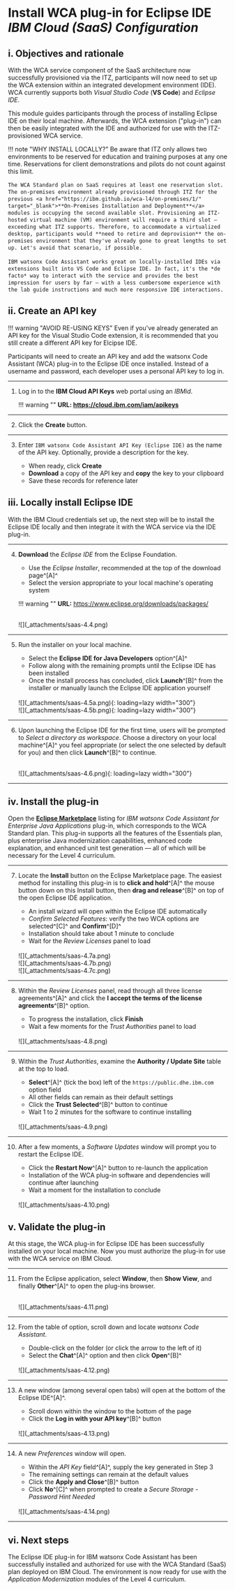 # **Install WCA plug-in for Eclipse IDE**</br>*IBM Cloud (SaaS) Configuration*


## **i. Objectives and rationale**

With the WCA service component of the SaaS architecture now successfully provisioned via the ITZ, participants will now need to set up the WCA extension within an integrated development environment (IDE). WCA currently supports both *Visual Studio Code* (**VS Code**) and *Eclipse IDE*.

This module guides participants through the process of installing Eclipse IDE on their local machine. Afterwards, the WCA extension ("plug-in") can then be easily integrated with the IDE and authorized for use with the ITZ-provisioned WCA service.

!!! note "WHY INSTALL LOCALLY?"
    Be aware that ITZ only allows two environments to be reserved for education and training purposes at any one time. Reservations for client demonstrations and pilots do not count against this limit.
    
    The WCA Standard plan on SaaS requires at least one reservation slot. The on-premises environment already provisioned through ITZ for the previous <a href="https://ibm.github.io/wca-l4/on-premises/1/" target="_blank">**On-Premises Installation and Deployment**</a> modules is occupying the second available slot. Provisioning an ITZ-hosted virtual machine (VM) environment will require a third slot — exceeding what ITZ supports. Therefore, to accommodate a virtualized desktop, participants would **need to retire and deprovision** the on-premises environment that they've already gone to great lengths to set up. Let's avoid that scenario, if possible.

    IBM watsonx Code Assistant works great on locally-installed IDEs via extensions built into VS Code and Eclipse IDE. In fact, it's the *de facto* way to interact with the service and provides the best impression for users by far — with a less cumbersome experience with the lab guide instructions and much more responsive IDE interactions.

## **ii. Create an API key**

!!! warning "AVOID RE-USING KEYS"
    Even if you've already generated an API key for the Visual Studio Code extension, it is recommended that you still create a different API key for Elcipse IDE.

Participants will need to create an API key and add the watsonx Code Assistant (WCA) plug-in to the Eclipse IDE once installed. Instead of a username and password, each developer uses a personal API key to log in.

---

1. Log in to the **IBM Cloud API Keys** web portal using an *IBMid*.

    !!! warning ""
        **URL: <a href="https://cloud.ibm.com/iam/apikeys" target="_blank">https://cloud.ibm.com/iam/apikeys</a>**

---

2. Click the **Create** button.

---

3. Enter `IBM watsonx Code Assistant API Key (Eclipse IDE)` as the name of the API key. Optionally, provide a description for the key.

    - When ready, click **Create**
    - **Download** a copy of the API key and **copy** the key to your clipboard
    - Save these records for reference later


## **iii. Locally install Eclipse IDE**

With the IBM Cloud credentials set up, the next step will be to install the Eclipse IDE locally and then integrate it with the WCA service via the IDE plug-in.

---

4. **Download** the *Eclipse IDE* from the Eclipse Foundation.

    - Use the *Eclipse Installer*, recommended at the top of the download page^[A]^
    - Select the version appropriate to your local machine's operating system

    !!! warning ""
        **URL:** <a href="https://www.eclipse.org/downloads/packages/" target="_blank">https://www.eclipse.org/downloads/packages/</a>

    </br>
    ![](_attachments/saas-4.4.png)

---

5. Run the installer on your local machine.

    - Select the **Eclipse IDE for Java Developers** option^[A]^
    - Follow along with the remaining prompts until the Eclipse IDE has been installed
    - Once the install process has concluded, click **Launch**^[B]^ from the installer or manually launch the Eclipse IDE application yourself

    </br>
    ![](_attachments/saas-4.5a.png){: loading=lazy width="300"}
    </br>
    ![](_attachments/saas-4.5b.png){: loading=lazy width="300"}

---

6. Upon launching the Eclipse IDE for the first time, users will be prompted to *Select a directory as workspace*. Choose a directory on your local machine^[A]^ you feel appropriate (or select the one selected by default for you) and then click **Launch**^[B]^ to continue.

    </br>
    ![](_attachments/saas-4.6.png){: loading=lazy width="300"}

---

## **iv. Install the plug-in**

Open the <a href="https://marketplace.eclipse.org/content/ibm®-watsonx™-code-assistant-enterprise-java-applications" target="_blank">**Eclipse Marketplace**</a> listing for *IBM watsonx Code Assistant for Enterprise Java Applications* plug-in, which corresponds to the WCA Standard plan. This plug-in supports all the features of the Essentials plan, plus enterprise Java modernization capabilities, enhanced code explanation, and enhanced unit test generation — all of which will be necessary for the Level 4 curriculum.

---

7. Locate the **Install** button on the Eclipse Marketplace page. The easiest method for installing this plug-in is to **click and hold**^[A]^ the mouse button down on this Install button, then **drag and release**^[B]^ on top of the open Eclipse IDE application.

    - An install wizard will open within the Eclipse IDE automatically
    - *Confirm Selected Features*: verify the two WCA options are selected^[C]^ and **Confirm**^[D]^
    - Installation should take about 1 minute to conclude
    - Wait for the *Review Licenses* panel to load

    </br>
    ![](_attachments/saas-4.7a.png)
    </br>
    ![](_attachments/saas-4.7b.png)
    </br>
    ![](_attachments/saas-4.7c.png)

---

8. Within the *Review Licenses* panel, read through all three license agreements^[A]^ and click the **I accept the terms of the license agreements**^[B]^ option.
    
    - To progress the installation, click **Finish**
    - Wait a few moments for the *Trust Authorities* panel to load

    </br>
    ![](_attachments/saas-4.8.png)

---

9. Within the *Trust Authorities*, examine the **Authority / Update Site** table at the top to load.

    - **Select**^[A]^ (tick the box) left of the `https://public.dhe.ibm.com` option field
    - All other fields can remain as their default settings
    - Click the **Trust Selected**^[B]^ button to continue
    - Wait 1 to 2 minutes for the software to continue installing

    </br>
    ![](_attachments/saas-4.9.png)

---

10. After a few moments, a *Software Updates* window will prompt you to restart the Eclipse IDE.

    - Click the **Restart Now**^[A]^ button to re-launch the application
    - Installation of the WCA plug-in software and dependencies will continue after launching
    - Wait a moment for the installation to conclude

    </br>
    ![](_attachments/saas-4.10.png)

## **v. Validate the plug-in**

At this stage, the WCA plug-in for Eclipse IDE has been successfully installed on your local machine. Now you must authorize the plug-in for use with the WCA service on IBM Cloud.

---

11. From the Eclipse application, select **Window**, then **Show View**, and finally **Other**^[A]^ to open the plug-ins browser.

    </br>
    ![](_attachments/saas-4.11.png)

---

12. From the table of option, scroll down and locate *watsonx Code Assistant*.

    - Double-click on the folder (or click the arrow to the left of it)
    - Select the **Chat**^[A]^ option and then click **Open**^[B]^

    </br>
    ![](_attachments/saas-4.12.png)
    
---

13. A new window (among several open tabs) will open at the bottom of the Eclipse IDE^[A]^.

    - Scroll down within the window to the bottom of the page
    - Click the **Log in with your API key**^[B]^ button

    </br>
    ![](_attachments/saas-4.13.png)

---

14. A new *Preferences* window will open.

    - Within the *API Key* field^[A]^, supply the key generated in Step 3
    - The remaining settings can remain at the default values
    - Click the **Apply and Close**^[B]^ button
    - Click **No**^[C]^ when prompted to create a *Secure Storage - Password Hint Needed*

    </br>
    ![](_attachments/saas-4.14.png)

---

## **vi. Next steps**

The Eclipse IDE plug-in for IBM watsonx Code Assistant has been successfully installed and authorized for use with the WCA Standard (SaaS) plan deployed on IBM Cloud. The environment is now ready for use with the *Application Modernization* modules of the Level 4 curriculum.
